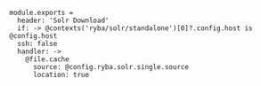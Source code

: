 
    module.exports =
      header: 'Solr Download'
      if: -> @contexts('ryba/solr/standalone')[0]?.config.host is @config.host
      ssh: false
      handler: ->
        @file.cache
          source: @config.ryba.solr.single.source
          location: true
